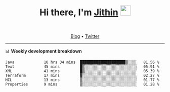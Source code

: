 <h1 align="center">Hi there, I'm <a href="https://jithset.github.io/" target="_blank">Jithin</a> <img
src="https://github.com/blackcater/blackcater/raw/main/images/Hi.gif" height="32" /></h1>

<br />

<p align="center">
  <a href="https://jithset.github.io">Blog</a> •
  <a href="https://twitter.com/jithset">Twitter</a>
</p>

---

📊 **Weekly development breakdown**

<!--START_SECTION:waka-->

```text
Java             10 hrs 34 mins  ████████████████████▒░░░░   81.56 %
Text             45 mins         █▒░░░░░░░░░░░░░░░░░░░░░░░   05.91 %
XML              41 mins         █▒░░░░░░░░░░░░░░░░░░░░░░░   05.39 %
Terraform        17 mins         ▓░░░░░░░░░░░░░░░░░░░░░░░░   02.27 %
HCL              13 mins         ▒░░░░░░░░░░░░░░░░░░░░░░░░   01.77 %
Properties       9 mins          ▒░░░░░░░░░░░░░░░░░░░░░░░░   01.28 %
```

<!--END_SECTION:waka-->

